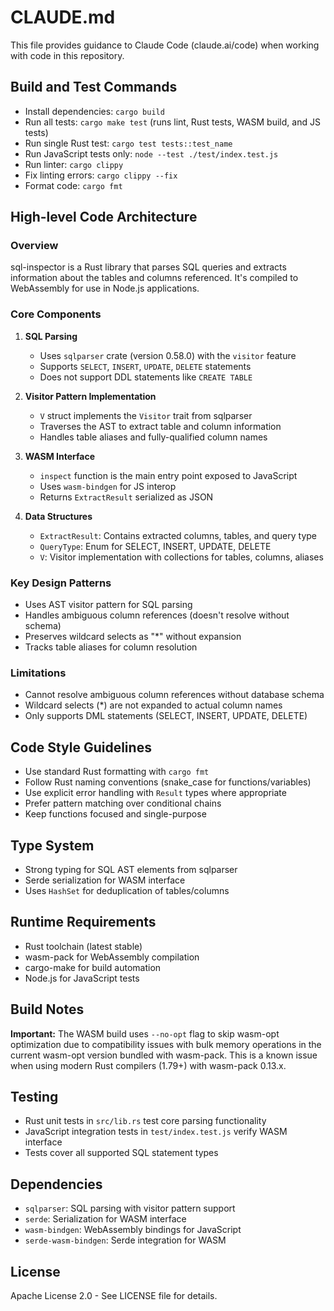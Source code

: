# CLAUDE.md

This file provides guidance to Claude Code (claude.ai/code) when working with code in this repository.

## Build and Test Commands

- Install dependencies: `cargo build`
- Run all tests: `cargo make test` (runs lint, Rust tests, WASM build, and JS tests)
- Run single Rust test: `cargo test tests::test_name`
- Run JavaScript tests only: `node --test ./test/index.test.js`
- Run linter: `cargo clippy`
- Fix linting errors: `cargo clippy --fix`
- Format code: `cargo fmt`

## High-level Code Architecture

### Overview
sql-inspector is a Rust library that parses SQL queries and extracts information about the tables and columns referenced. It's compiled to WebAssembly for use in Node.js applications.

### Core Components

1. **SQL Parsing**
   - Uses `sqlparser` crate (version 0.58.0) with the `visitor` feature
   - Supports `SELECT`, `INSERT`, `UPDATE`, `DELETE` statements
   - Does not support DDL statements like `CREATE TABLE`

2. **Visitor Pattern Implementation**
   - `V` struct implements the `Visitor` trait from sqlparser
   - Traverses the AST to extract table and column information
   - Handles table aliases and fully-qualified column names

3. **WASM Interface**
   - `inspect` function is the main entry point exposed to JavaScript
   - Uses `wasm-bindgen` for JS interop
   - Returns `ExtractResult` serialized as JSON

4. **Data Structures**
   - `ExtractResult`: Contains extracted columns, tables, and query type
   - `QueryType`: Enum for SELECT, INSERT, UPDATE, DELETE
   - `V`: Visitor implementation with collections for tables, columns, aliases

### Key Design Patterns
- Uses AST visitor pattern for SQL parsing
- Handles ambiguous column references (doesn't resolve without schema)
- Preserves wildcard selects as "*" without expansion
- Tracks table aliases for column resolution

### Limitations
- Cannot resolve ambiguous column references without database schema
- Wildcard selects (*) are not expanded to actual column names
- Only supports DML statements (SELECT, INSERT, UPDATE, DELETE)

## Code Style Guidelines

- Use standard Rust formatting with `cargo fmt`
- Follow Rust naming conventions (snake_case for functions/variables)
- Use explicit error handling with `Result` types where appropriate
- Prefer pattern matching over conditional chains
- Keep functions focused and single-purpose

## Type System

- Strong typing for SQL AST elements from sqlparser
- Serde serialization for WASM interface
- Uses `HashSet` for deduplication of tables/columns

## Runtime Requirements

- Rust toolchain (latest stable)
- wasm-pack for WebAssembly compilation
- cargo-make for build automation
- Node.js for JavaScript tests

## Build Notes

**Important:** The WASM build uses `--no-opt` flag to skip wasm-opt optimization due to compatibility issues with bulk memory operations in the current wasm-opt version bundled with wasm-pack. This is a known issue when using modern Rust compilers (1.79+) with wasm-pack 0.13.x.

## Testing

- Rust unit tests in `src/lib.rs` test core parsing functionality
- JavaScript integration tests in `test/index.test.js` verify WASM interface
- Tests cover all supported SQL statement types

## Dependencies

- `sqlparser`: SQL parsing with visitor pattern support
- `serde`: Serialization for WASM interface  
- `wasm-bindgen`: WebAssembly bindings for JavaScript
- `serde-wasm-bindgen`: Serde integration for WASM

## License

Apache License 2.0 - See LICENSE file for details.